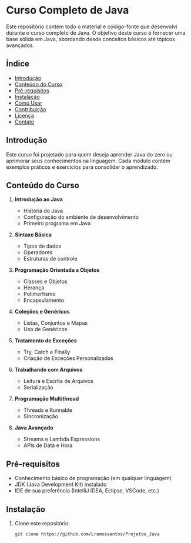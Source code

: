 # Curso Completo de Java

Este repositório contém todo o material e código-fonte que desenvolvi durante o curso completo de Java. O objetivo deste curso é fornecer uma base sólida em Java, abordando desde conceitos básicos até tópicos avançados.

## Índice

- [Introdução](#introdução)
- [Conteúdo do Curso](#conteúdo-do-curso)
- [Pré-requisitos](#pré-requisitos)
- [Instalação](#instalação)
- [Como Usar](#como-usar)
- [Contribuição](#contribuição)
- [Licença](#licença)
- [Contato](#contato)

## Introdução

Este curso foi projetado para quem deseja aprender Java do zero ou aprimorar seus conhecimentos na linguagem. Cada módulo contém exemplos práticos e exercícios para consolidar o aprendizado.

## Conteúdo do Curso

1. **Introdução ao Java**
   - História do Java
   - Configuração do ambiente de desenvolvimento
   - Primeiro programa em Java

2. **Sintaxe Básica**
   - Tipos de dados
   - Operadores
   - Estruturas de controle

3. **Programação Orientada a Objetos**
   - Classes e Objetos
   - Herança
   - Polimorfismo
   - Encapsulamento

4. **Coleções e Genéricos**
   - Listas, Conjuntos e Mapas
   - Uso de Genéricos

5. **Tratamento de Exceções**
   - Try, Catch e Finally
   - Criação de Exceções Personalizadas

6. **Trabalhando com Arquivos**
   - Leitura e Escrita de Arquivos
   - Serialização

7. **Programação Multithread**
   - Threads e Runnable
   - Sincronização

8. **Java Avançado**
   - Streams e Lambda Expressions
   - APIs de Data e Hora

## Pré-requisitos

- Conhecimento básico de programação (em qualquer linguagem)
- JDK (Java Development Kit) instalado
- IDE de sua preferência (IntelliJ IDEA, Eclipse, VSCode, etc.)

## Instalação

1. Clone este repositório:

   ```sh
   git clone https://github.com/Lramossantos/Projetos_Java
